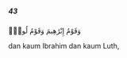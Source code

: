 ##### 43

<span class="ayah">وَقَوْمُ إِبْرَٰهِيمَ وَقَوْمُ لُوطٍۢ</span>

<span class="ayah_translation">dan kaum Ibrahim dan kaum Luth,</span>
